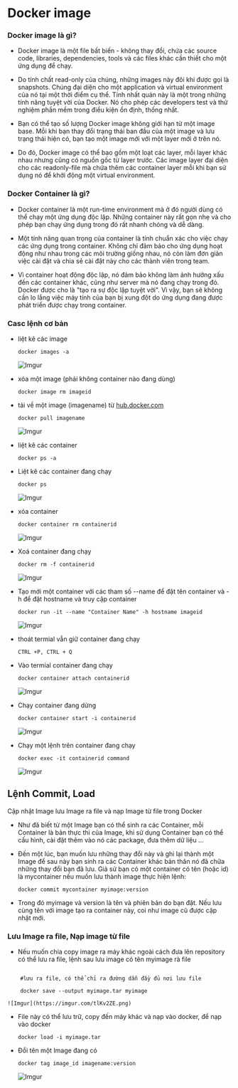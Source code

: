 # Docker image

### Docker image là gì?

- Docker image là một file bất biến - không thay đổi, chứa các source code, libraries, dependencies, tools và các files khác cần thiết cho một ứng dụng để chạy.

- Do tính chất read-only của chúng, những images này đôi khi được gọi là snapshots. Chúng đại diện cho một application và virtual environment của nó tại một thời điểm cụ thể. Tính nhất quán này là một trong những tính năng tuyệt vời của Docker. Nó cho phép các developers test và thử nghiệm phần mềm trong điều kiện ổn định, thống nhất.

- Bạn có thể tạo số lượng Docker image không giới hạn từ một image base. Mỗi khi bạn thay đổi trạng thái ban đầu của một image và lưu trạng thái hiện có, bạn tạo một image mới với một layer mới ở trên nó.

- Do đó, Docker image có thể bao gồm một loạt các layer, mỗi layer khác nhau nhưng cũng có nguồn gốc từ layer trước. Các image layer đại diện cho các readonly-file mà chứa thêm các container layer mỗi khi bạn sử dụng nó để khởi động một virtual environment.

### Docker Container là gì?

- Docker container là một run-time environment mà ở đó người dùng có thể chạy một ứng dụng độc lập. Những container này rất gọn nhẹ và cho phép bạn chạy ứng dụng trong đó rất nhanh chóng và dễ dàng.

- Một tính năng quan trọng của container là tính chuẩn xác cho việc chạy các ứng dụng trong container. Không chỉ đảm bảo cho ứng dụng hoạt động như nhau trong các môi trường giống nhau, nó còn làm đơn giản việc cài đặt và chia sẻ cài đặt này cho các thành viên trong team.

- Vì container hoạt động độc lập, nó đảm bảo không làm ảnh hưởng xấu đến các container khác, cũng như server mà nó đang chạy trong đó. Docker được cho là "tạo ra sự độc lập tuyệt vời". Vì vậy, bạn sẽ không cần lo lắng việc máy tính của bạn bị xung đột do ứng dụng đang được phát triển được chạy trong container.

### Casc lệnh cơ bản

- liệt kê các image

    ` docker images -a `

    ![Imgur](https://imgur.com/8Y6a9xj.png)

- xóa một image (phải không container nào đang dùng)

    ` docker image rm imageid `

- tải về một image (imagename) từ [hub.docker.com](https://hub.docker.com/)

    ` docker pull imagename `

    ![Imgur](https://imgur.com/uB5Vrsa.png)

- liệt kê các container

    ` docker ps -a `

- Liệt kê các container đang chạy

    ` docker ps `

    ![Imgur](https://imgur.com/vl2J6ty.png)

- xóa container

    ` docker container rm containerid `

    ![Imgur](https://imgur.com/RpmsV9F.png)

 - Xoá container đang chạy

    `docker rm -f containerid`  

    ![Imgur](https://imgur.com/KOs7nok.png) 

- Tạo mới một container với các tham số --name để đặt tên container và -h để đặt hostname và truy cập container

    ` docker run -it --name "Container Name" -h hostname imageid  `

    ![Imgur](https://imgur.com/e097Sie.png)

- thoát termial vẫn giữ container đang chạy
    
    ` CTRL +P, CTRL + Q `

- Vào termial container đang chạy
    
    ` docker container attach containerid `

    ![Imgur](https://imgur.com/2ysnywQ.png)

- Chạy container đang dừng

    ` docker container start -i containerid `

    ![Imgur](https://imgur.com/7VecpTX.png)

- Chạy một lệnh trên container đang chạy
    
    ` docker exec -it containerid command `

    ![Imgur](https://imgur.com/OI3KX1K.png)

## Lệnh Commit, Load

Cập nhật Image lưu Image ra file và nạp Image từ file trong Docker

- Như đã biết từ một Image bạn có thể sinh ra các Container, mỗi Container là bản thực thi của Image, khi sử dụng Container bạn có thể cấu hình, cài đặt thêm vào nó các package, đưa thêm dữ liệu ...

- Đến một lúc, bạn muốn lưu những thay đổi này và ghi lại thành một Image để sau này bạn sinh ra các Container khác bản thân nó đã chữa những thay đổi bạn đã lưu. Giả sử bạn có một container có tên (hoặc id) là mycontainer nếu muốn lưu thành image thực hiện lệnh:

    `docker commit mycontainer myimage:version `

- Trong đó myimage và version là tên và phiên bản do bạn đặt. Nếu lưu cùng tên với image tạo ra container này, coi như image cũ được cập nhật mới.

### Lưu Image ra file, Nạp image từ file

- Nếu muốn chia copy image ra máy khác ngoài cách đưa lên repository có thể lưu ra file, lệnh sau lưu image có tên myimage rà file

```

    #lưu ra file, có thể chỉ ra đường dẫn đầy đủ nơi lưu file

    docker save --output myimage.tar myimage

```

    ![Imgur](https://imgur.com/tlKv2ZE.png)
    
- File này có thể lưu trữ, copy đến máy khác và nạp vào docker, để nạp vào docker

    ` docker load -i myimage.tar `

- Đổi tên một Image đang có

    ` docker tag image_id imagename:version `

    ![Imgur](https://imgur.com/wkCcdhw.png)